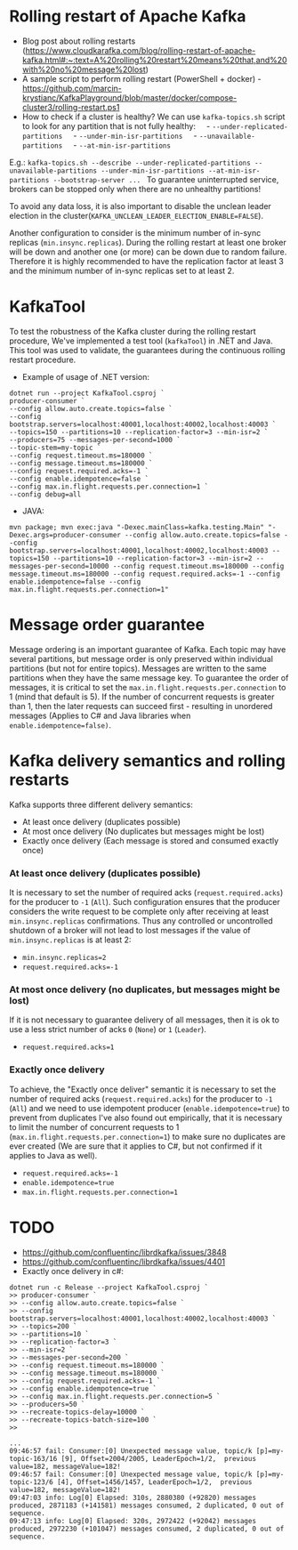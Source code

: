 # Rolling restart of Apache Kafka

- Blog post about rolling restarts (https://www.cloudkarafka.com/blog/rolling-restart-of-apache-kafka.html#:~:text=A%20rolling%20restart%20means%20that,and%20with%20no%20message%20lost)
- A sample script to perform rolling restart (PowerShell + docker) - https://github.com/marcin-krystianc/KafkaPlayground/blob/master/docker/compose-cluster3/rolling-restart.ps1
- How to check if a cluster is healthy?
We can use `kafka-topics.sh` script to look for any partition that is not fully healthy:
    - `--under-replicated-partitions`
    - `--under-min-isr-partitions`
    - `--unavailable-partitions`
    - `--at-min-isr-partitions`

E.g.: `kafka-topics.sh --describe --under-replicated-partitions --unavailable-partitions --under-min-isr-partitions --at-min-isr-partitions --bootstrap-server ... `
To guarantee uninterrupted service, brokers can be stopped only when there are no unhealthy partitions!

To avoid any data loss, it is also important to disable the unclean leader election in the cluster(`KAFKA_UNCLEAN_LEADER_ELECTION_ENABLE=FALSE`).

Another configuration to consider is the minimum number of in-sync replicas (`min.insync.replicas`). During the rolling restart at least one broker will be down and another one (or more) can be down due to random failure. Therefore it is highly recommended to have the replication factor at least 3 and the minimum number of in-sync replicas set to at least 2.

# KafkaTool 

To test the robustness of the Kafka cluster during the rolling restart procedure, We've implemented a test tool (`kafkaTool`) in .NET and Java.
This tool was used to validate, the guarantees during the continuous rolling restart procedure.

- Example of usage of .NET version:
```
dotnet run --project KafkaTool.csproj `
producer-consumer `
--config allow.auto.create.topics=false `
--config bootstrap.servers=localhost:40001,localhost:40002,localhost:40003 `
--topics=150 --partitions=10 --replication-factor=3 --min-isr=2 `
--producers=75 --messages-per-second=1000 `
--topic-stem=my-topic `
--config request.timeout.ms=180000 `
--config message.timeout.ms=180000 `
--config request.required.acks=-1 `
--config enable.idempotence=false `
--config max.in.flight.requests.per.connection=1 `
--config debug=all
```

- JAVA:
```
mvn package; mvn exec:java "-Dexec.mainClass=kafka.testing.Main" "-Dexec.args=producer-consumer --config allow.auto.create.topics=false --config bootstrap.servers=localhost:40001,localhost:40002,localhost:40003 --topics=150 --partitions=10 --replication-factor=3 --min-isr=2 --messages-per-second=10000 --config request.timeout.ms=180000 --config message.timeout.ms=180000 --config request.required.acks=-1 --config enable.idempotence=false --config max.in.flight.requests.per.connection=1"
```

# Message order guarantee

Message ordering is an important guarantee of Kafka. 
Each topic may have several partitions, but message order is only preserved within individual partitions (but not for entire topics). 
Messages are written to the same partitions when they have the same message key.
To guarantee the order of messages, it is critical to set the `max.in.flight.requests.per.connection` to 1 (mind that default is 5).
If the number of concurrent requests is greater than 1, then the later requests can succeed first - resulting in unordered messages (Applies to C# and Java libraries when `enable.idempotence=false)`.

# Kafka delivery semantics and rolling restarts

Kafka supports three different delivery semantics:
- At least once delivery (duplicates possible)
- At most once delivery (No duplicates but messages might be lost)
- Exactly once delivery (Each message is stored and consumed exactly once)

### At least once delivery (duplicates possible)

It is necessary to set the number of required acks (`request.required.acks`) for the producer to `-1` (`All`).
Such configuration ensures that the producer considers the write request to be complete only after receiving at least `min.insync.replicas` confirmations.
Thus any controlled or uncontrolled shutdown of a broker will not lead to lost messages if the value of `min.insync.replicas` is at least 2:
- `min.insync.replicas=2`
- `request.required.acks=-1`

### At most once delivery (no duplicates, but messages might be lost)

If it is not necessary to guarantee delivery of all messages, then it is ok to use a less strict number of acks `0` (`None`) or `1` (`Leader`).
- `request.required.acks=1`

### Exactly once delivery
To achieve, the "Exactly once deliver" semantic it is necessary to set the number of required acks (`request.required.acks`) for the producer to `-1` (`All`) and we need to use idempotent producer (`enable.idempotence=true`) to prevent from duplicates
I've also found out empirically, that it is necessary to limit the number of concurrent requests to 1 (`max.in.flight.requests.per.connection=1`) to make sure no duplicates are ever created (We are sure that it applies to C#, but not confirmed if it applies to Java as well).
- `request.required.acks=-1`
- `enable.idempotence=true`
- `max.in.flight.requests.per.connection=1`

# TODO
- https://github.com/confluentinc/librdkafka/issues/3848
- https://github.com/confluentinc/librdkafka/issues/4401
- Exactly once delivery in c#:
```
dotnet run -c Release --project KafkaTool.csproj `
>> producer-consumer `
>> --config allow.auto.create.topics=false `
>> --config bootstrap.servers=localhost:40001,localhost:40002,localhost:40003 `
>> --topics=200 `
>> --partitions=10 `
>> --replication-factor=3 `
>> --min-isr=2 `
>> --messages-per-second=200 `
>> --config request.timeout.ms=180000 `
>> --config message.timeout.ms=180000 `
>> --config request.required.acks=-1 `
>> --config enable.idempotence=true `
>> --config max.in.flight.requests.per.connection=5 `
>> --producers=50 `
>> --recreate-topics-delay=10000 `
>> --recreate-topics-batch-size=100 `
>>
```
```
...
09:46:57 fail: Consumer:[0] Unexpected message value, topic/k [p]=my-topic-163/16 [9], Offset=2004/2005, LeaderEpoch=1/2,  previous value=182, messageValue=182!
09:46:57 fail: Consumer:[0] Unexpected message value, topic/k [p]=my-topic-123/6 [4], Offset=1456/1457, LeaderEpoch=1/2,  previous value=182, messageValue=182!
09:47:03 info: Log[0] Elapsed: 310s, 2880380 (+92820) messages produced, 2871183 (+141581) messages consumed, 2 duplicated, 0 out of sequence.
09:47:13 info: Log[0] Elapsed: 320s, 2972422 (+92042) messages produced, 2972230 (+101047) messages consumed, 2 duplicated, 0 out of sequence.
```
